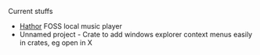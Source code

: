 
Current stuffs 
- [Hathor](https://github.com/jesse1412/Hathor/tree/main) FOSS local music player
- Unnamed project - Crate to add windows explorer context menus easily in crates, eg open in X

